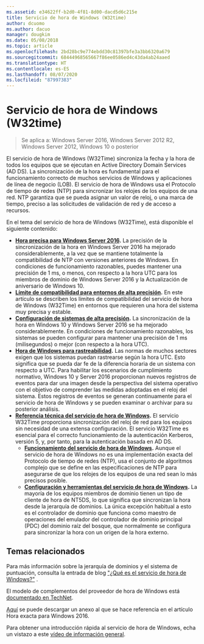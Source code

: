 ```yaml
---
ms.assetid: e34622ff-b2d0-4f81-8d00-dacd5d6c215e
title: Servicio de hora de Windows (W32time)
author: dcuomo
ms.author: dacuo
manager: dougkim
ms.date: 05/08/2018
ms.topic: article
ms.openlocfilehash: 2bd28bc9e774ebdd30c81397bfe3a3bb6320a679
ms.sourcegitcommit: 68444968565667f86ee0586ed4c43da4ab24aaed
ms.translationtype: HT
ms.contentlocale: es-ES
ms.lasthandoff: 08/07/2020
ms.locfileid: "87997383"
---
```

# <a name="windows-time-service-w32time"></a>Servicio de hora de Windows (W32time)

>Se aplica a: Windows Server 2016, Windows Server 2012 R2, Windows Server 2012, Windows 10 o posterior

El servicio de hora de Windows (W32Time) sincroniza la fecha y la hora de todos los equipos que se ejecutan en Active Directory Domain Services (AD DS). La sincronización de la hora es fundamental para el funcionamiento correcto de muchos servicios de Windows y aplicaciones de línea de negocio (LOB). El servicio de hora de Windows usa el Protocolo de tiempo de redes (NTP) para sincronizar los relojes de los equipos de una red. NTP garantiza que se pueda asignar un valor de reloj, o una marca de tiempo, preciso a las solicitudes de validación de red y de acceso a recursos.

En el tema del servicio de hora de Windows (W32Time), está disponible el siguiente contenido:
- **[Hora precisa para Windows Server 2016](accurate-time.md).** La precisión de la sincronización de la hora en Windows Server 2016 ha mejorado considerablemente, a la vez que se mantiene totalmente la compatibilidad de NTP con versiones anteriores de Windows. En condiciones de funcionamiento razonables, puedes mantener una precisión de 1 ms, o menos, con respecto a la hora UTC para los miembros de dominio de Windows Server 2016 y la Actualización de aniversario de Windows 10.
- **[Límite de compatibilidad para entornos de alta precisión](support-boundary.md).** En este artículo se describen los límites de compatibilidad del servicio de hora de Windows (W32Time) en entornos que requieren una hora del sistema muy precisa y estable.
- **[Configuración de sistemas de alta precisión](configuring-systems-for-high-accuracy.md).** La sincronización de la hora en Windows 10 y Windows Server 2016 se ha mejorado considerablemente.  En condiciones de funcionamiento razonables, los sistemas se pueden configurar para mantener una precisión de 1 ms (milisegundos) o mejor (con respecto a la hora UTC).
- **[Hora de Windows para rastreabilidad](windows-time-for-traceability.md).** Las normas de muchos sectores exigen que los sistemas puedan rastrearse según la hora UTC.  Esto significa que se pueda dar fe de la diferencia horaria de un sistema con respecto a UTC.  Para habilitar los escenarios de cumplimiento normativo, Windows 10 y Server 2016 proporcionan nuevos registros de eventos para dar una imagen desde la perspectiva del sistema operativo con el objetivo de comprender las medidas adoptadas en el reloj del sistema.  Estos registros de eventos se generan continuamente para el servicio de hora de Windows y se pueden examinar o archivar para su posterior análisis.
- **[Referencia técnica del servicio de hora de Windows](windows-time-service-tech-ref.md).** El servicio W32Time proporciona sincronización del reloj de red para los equipos sin necesidad de una extensa configuración. El servicio W32Time es esencial para el correcto funcionamiento de la autenticación Kerberos, versión 5, y, por tanto, para la autenticación basada en AD DS.
    - **[Funcionamiento del servicio de hora de Windows](How-the-Windows-Time-Service-Works.md).** Aunque el servicio de hora de Windows no es una implementación exacta del Protocolo de tiempo de redes (NTP), usa el conjunto de algoritmos complejo que se define en las especificaciones de NTP para asegurarse de que los relojes de los equipos de una red sean lo más precisos posible.
    - **[Configuración y herramientas del servicio de hora de Windows](Windows-Time-Service-Tools-and-Settings.md).** La mayoría de los equipos miembros de dominio tienen un tipo de cliente de hora de NT5DS, lo que significa que sincronizan la hora desde la jerarquía de dominios. La única excepción habitual a esto es el controlador de dominio que funciona como maestro de operaciones del emulador del controlador de dominio principal (PDC) del dominio raíz del bosque, que normalmente se configura para sincronizar la hora con un origen de la hora externo.


## <a name="related-topics"></a>Temas relacionados
Para más información sobre la jerarquía de dominios y el sistema de puntuación, consulta la entrada de blog ["¿Qué es el servicio de hora de Windows?"](/archive/blogs/w32time/what-is-windows-time-service) .

El modelo de complementos del proveedor de hora de Windows está [documentado en TechNet](/windows/win32/sysinfo/time-provider).

[Aquí](https://windocs.blob.core.windows.net/windocs/WindowsTimeSyncAccuracy_Addendum.pdf) se puede descargar un anexo al que se hace referencia en el artículo Hora exacta para Windows 2016.

Para obtener una introducción rápida al servicio de hora de Windows, echa un vistazo a este [vídeo de información general](https://aka.ms/WS2016TimeVideo).